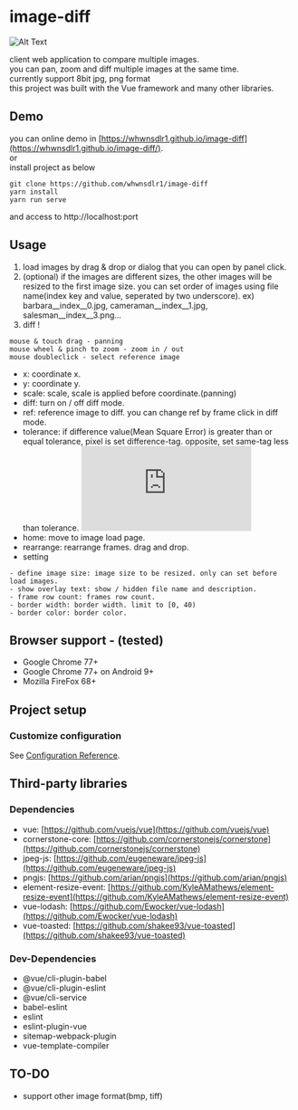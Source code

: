 # image-diff
![Alt Text](example.gif)

client web application to compare multiple images.
<br />
you can pan, zoom and diff multiple images at the same time.
<br />
currently support 8bit jpg, png format
<br />
this project was built with the Vue framework and many other libraries.

## Demo
you can online demo in [https://whwnsdlr1.github.io/image-diff](https://whwnsdlr1.github.io/image-diff/).
<br />
or
<br />
install project as below
```
git clone https://github.com/whwnsdlr1/image-diff
yarn install
yarn run serve
```
and access to http://localhost:port

## Usage
1. load images by drag & drop or dialog that you can open by panel click.
2. (optional) if the images are different sizes, the other images will be resized to the first image size.
you can set order of images using file name(index key and value, seperated by two underscore).
ex) barbara__index__0.jpg, cameraman__index__1.jpg, salesman__index__3.png...
3. diff !
```
mouse & touch drag - panning
mouse wheel & pinch to zoom - zoom in / out
mouse doubleclick - select reference image
```

- x: coordinate x.
- y: coordinate y.
- scale: scale, scale is applied before coordinate.(panning)
- diff: turn on / off diff mode.
- ref: reference image to diff. you can change ref by frame click in diff mode.
- tolerance: if difference value(Mean Square Error) is greater than or equal tolerance, pixel is set difference-tag. opposite, set same-tag less than tolerance. ![equation](http://latex.codecogs.com/png.latex?%5Csum_%7BP%7D%5E%7Bp%7D%28%5Csqrt%7B%28R_%7Bp1%7D-R_%7Bp2%7D%29%5E%7B2%7D%20&plus;%20%28G_%7Bp1%7D-G_%7Bp2%7D%29%5E%7B2%7D%20&plus;%20%28B_%7Bp1%7D-B_%7Bp2%7D%29%5E%7B2%7D%7D%29)
- home: move to image load page.
- rearrange: rearrange frames. drag and drop.
- setting
```
- define image size: image size to be resized. only can set before load images.
- show overlay text: show / hidden file name and description.
- frame row count: frames row count.
- border width: border width. limit to [0, 40)
- border color: border color.
```

## Browser support - (tested)
- Google Chrome 77+
- Google Chrome 77+ on Android 9+
- Mozilla FireFox 68+

## Project setup
### Customize configuration
See [Configuration Reference](https://cli.vuejs.org/config/).

## Third-party libraries
### Dependencies
- vue: [https://github.com/vuejs/vue](https://github.com/vuejs/vue)
- cornerstone-core: [https://github.com/cornerstonejs/cornerstone](https://github.com/cornerstonejs/cornerstone)
- jpeg-js: [https://github.com/eugeneware/jpeg-js](https://github.com/eugeneware/jpeg-js)
- pngjs: [https://github.com/arian/pngjs](https://github.com/arian/pngjs)
- element-resize-event: [https://github.com/KyleAMathews/element-resize-event](https://github.com/KyleAMathews/element-resize-event)
- vue-lodash: [https://github.com/Ewocker/vue-lodash](https://github.com/Ewocker/vue-lodash)
- vue-toasted: [https://github.com/shakee93/vue-toasted](https://github.com/shakee93/vue-toasted)

### Dev-Dependencies
- @vue/cli-plugin-babel
- @vue/cli-plugin-eslint
- @vue/cli-service
- babel-eslint
- eslint
- eslint-plugin-vue
- sitemap-webpack-plugin
- vue-template-compiler

## TO-DO
- support other image format(bmp, tiff)